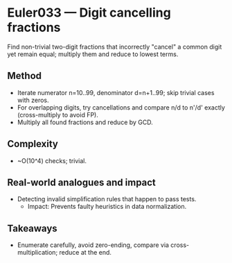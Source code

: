 # Euler033 — Digit cancelling fractions

Find non-trivial two-digit fractions that incorrectly "cancel" a common digit yet remain equal; multiply them and reduce to lowest terms.

## Method

- Iterate numerator n=10..99, denominator d=n+1..99; skip trivial cases with zeros.
- For overlapping digits, try cancellations and compare n/d to n'/d' exactly (cross-multiply to avoid FP).
- Multiply all found fractions and reduce by GCD.

## Complexity
- ~O(10^4) checks; trivial.

## Real-world analogues and impact
- Detecting invalid simplification rules that happen to pass tests.
  - Impact: Prevents faulty heuristics in data normalization.

## Takeaways
- Enumerate carefully, avoid zero-ending, compare via cross-multiplication; reduce at the end.
